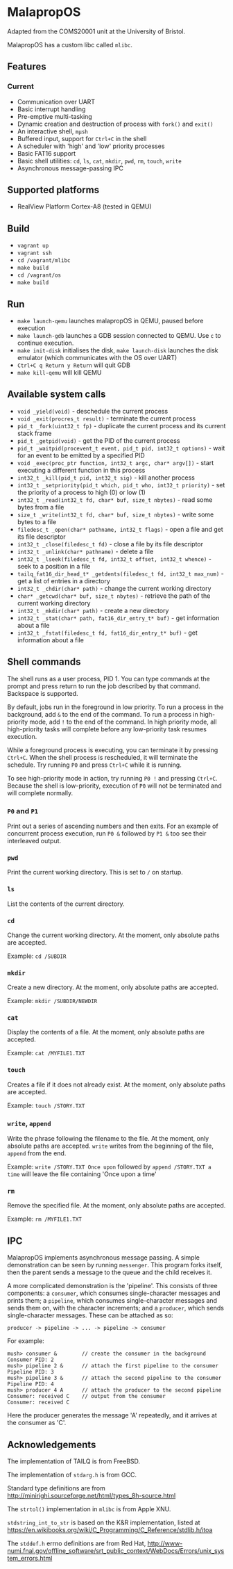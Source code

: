 # MalapropOS

Adapted from the COMS20001 unit at the University of Bristol.

MalapropOS has a custom libc called `mlibc`.

## Features

### Current

* Communication over UART
* Basic interrupt handling
* Pre-emptive multi-tasking
* Dynamic creation and destruction of process with `fork()` and `exit()`
* An interactive shell, `mμsh`
* Buffered input, support for `Ctrl+C` in the shell
* A scheduler with 'high' and 'low' priority processes
* Basic FAT16 support
* Basic shell utilities: `cd`, `ls`, `cat`, `mkdir`, `pwd`, `rm`, `touch`, `write`
* Asynchronous message-passing IPC


## Supported platforms

* RealView Platform Cortex-A8 (tested in QEMU)

## Build

* `vagrant up`
* `vagrant ssh`
* `cd /vagrant/mlibc`
* `make build`
* `cd /vagrant/os`
* `make build`

## Run

* `make launch-qemu` launches malapropOS in QEMU, paused before execution
* `make launch-gdb` launches a GDB session connected to QEMU. Use `c` to continue execution.
* `make init-disk` initialises the disk, `make launch-disk` launches the disk emulator (which communicates with the OS over UART)
* `Ctrl+C q Return y Return` will quit GDB
* `make kill-qemu` will kill QEMU

## Available system calls

* `void _yield(void)` - deschedule the current process
* `void _exit(procres_t result)` - terminate the current process
* `pid_t _fork(uint32_t fp)` - duplicate the current process and its current stack frame
* `pid_t _getpid(void)` - get the PID of the current process
* `pid_t _waitpid(procevent_t event, pid_t pid, int32_t options)` - wait for an event to be emitted by a specified PID
* `void _exec(proc_ptr function, int32_t argc, char* argv[])` - start executing a different function in this process
* `int32_t _kill(pid_t pid, int32_t sig)` - kill another process
* `int32_t _setpriority(pid_t which, pid_t who, int32_t priority)` - set the priority of a process to high (0) or low (1)
* `int32_t _read(int32_t fd, char* buf, size_t nbytes)` - read some bytes from a file
* `size_t _write(int32_t fd, char* buf, size_t nbytes)` - write some bytes to a file
* `filedesc_t _open(char* pathname, int32_t flags)` - open a file and get its file descriptor
* `int32_t _close(filedesc_t fd)` - close a file by its file descriptor
* `int32_t _unlink(char* pathname)` - delete a file
* `int32_t _lseek(filedesc_t fd, int32_t offset, int32_t whence)` - seek to a position in a file
* `tailq_fat16_dir_head_t* _getdents(filedesc_t fd, int32_t max_num)` - get a list of entries in a directory
* `int32_t _chdir(char* path)` - change the current working directory
* `char* _getcwd(char* buf, size_t nbytes)` - retrieve the path of the current working directory
* `int32_t _mkdir(char* path)` - create a new directory
* `int32_t _stat(char* path, fat16_dir_entry_t* buf)` - get information about a file
* `int32_t _fstat(filedesc_t fd, fat16_dir_entry_t* buf)` - get information about a file

## Shell commands

The shell runs as a user process, PID 1. You can type commands at the prompt and press return to run the job described by that command. Backspace is supported.

By default, jobs run in the foreground in low priority. To run a process in the background, add `&` to the end of the command. To run a process in high-priority mode, add `!` to the end of the command. In high priority mode, all high-priority tasks will complete before any low-priority task resumes execution.

While a foreground process is executing, you can terminate it by pressing `Ctrl+C`. When the shell process is rescheduled, it will terminate the schedule. Try running `P0` and press `Ctrl+C` while it is running.

To see high-priority mode in action, try running `P0 !` and pressing `Ctrl+C`. Because the shell is low-priority, execution of `P0` will not be terminated and will complete normally.

### `P0` and `P1`
Print out a series of ascending numbers and then exits. For an example of concurrent process execution, run `P0 &` followed by `P1 &` too see their interleaved output.

### `pwd`
Print the current working directory. This is set to `/` on startup.

### `ls`
List the contents of the current directory.

### `cd`
Change the current working directory. At the moment, only absolute paths are accepted.

Example: `cd /SUBDIR`

### `mkdir`
Create a new directory. At the moment, only absolute paths are accepted.

Example: `mkdir /SUBDIR/NEWDIR`

### `cat`
Display the contents of a file. At the moment, only absolute paths are accepted.

Example: `cat /MYFILE1.TXT`

### `touch`
Creates a file if it does not already exist. At the moment, only absolute paths are accepted.

Example: `touch /STORY.TXT`

### `write`, `append`
Write the phrase following the filename to the file. At the moment, only absolute paths are accepted. `write` writes from the beginning of the file, `append` from the end.

Example: `write /STORY.TXT Once upon` followed by `append /STORY.TXT a time` will leave the file containing 'Once upon a time'

### `rm`
Remove the specified file. At the moment, only absolute paths are accepted.

Example: `rm /MYFILE1.TXT`

## IPC

MalapropOS implements asynchronous message passing. A simple demonstration can be seen by running `messenger`. This program forks itself, then the parent sends a message to the queue and the child receives it.

A more complicated demonstration is the 'pipeline'. This consists of three components: a `consumer`, which consumes single-character messages and prints them; a `pipeline`, which consumes single-character messages and sends them on, with the character increments; and a `producer`, which sends single-character messages. These can be attached as so:

```
producer -> pipeline -> ... -> pipeline -> consumer
```

For example:

```
mush> consumer &        // create the consumer in the background
Consumer PID: 2
mush> pipeline 2 &      // attach the first pipeline to the consumer
Pipeline PID: 3
mush> pipeline 3 &      // attach the second pipeline to the consumer
Pipeline PID: 4
mush> producer 4 A      // attach the producer to the second pipeline
Consumer: received C    // output from the consumer
Consumer: received C
```

Here the producer generates the message 'A' repeatedly, and it arrives at the consumer as 'C'.

## Acknowledgements

The implementation of TAILQ is from FreeBSD.

The implementation of `stdarg.h` is from GCC.

Standard type definitions are from http://minirighi.sourceforge.net/html/types_8h-source.html

The `strtol()` implementation in `mlibc` is from Apple XNU.

`stdstring_int_to_str` is based on the K&R implementation, listed at https://en.wikibooks.org/wiki/C_Programming/C_Reference/stdlib.h/itoa

The `stddef.h` errno definitions are from Red Hat, http://www-numi.fnal.gov/offline_software/srt_public_context/WebDocs/Errors/unix_system_errors.html
